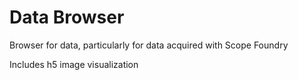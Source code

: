 # Data Browser

Browser for data, particularly for data acquired with Scope Foundry

Includes h5 image visualization 
